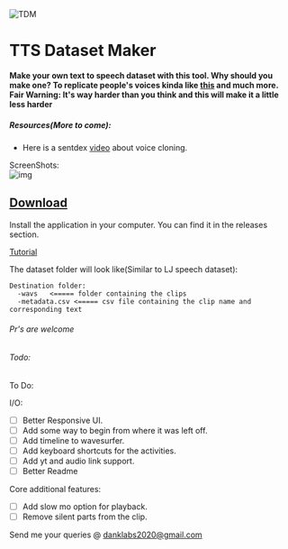 <img src="https://i.imgur.com/7RjnQJUm.png" title="TTS Dataset Maker" alt="TDM">

# TTS Dataset Maker
**Make your own text to speech dataset with this tool.
Why should you make one? To replicate people's voices kinda like [this](https://www.youtube.com/watch?v=DWK_iYBl8cA&t=19s) and much more.**
<br/>
**Fair Warning: It's way harder than you think and this will make it a little less harder**

##### Resources(More to come):
* Here is a sentdex [video](https://youtu.be/6bFN2YkN6bo) about voice cloning.

ScreenShots:<br />
![img](https://i.ibb.co/yFWsSMr/Screenshot-from-2020-03-09-11-09-32.png)

## [Download](https://github.com/danklabs/tts_dataset_maker/releases)

Install the application in your computer. You can find it in the releases section.

[Tutorial](https://danklabs.tech/blog/a-gui-to-make-text-to-speech-datasetstdm/)

The dataset folder will look like(Similar to LJ speech dataset):<br />
```
Destination folder:
  -wavs   <===== folder containing the clips
  -metadata.csv <===== csv file containing the clip name and corresponding text
  ```


###### Pr's are welcome

###### Todo:
To Do:

I/O:

- [ ]  Better Responsive UI.
- [ ]  Add some way to begin from where it was left off.
- [ ]  Add timeline to wavesurfer.
- [ ]  Add keyboard shortcuts for the activities.
- [ ]  Add yt and audio link support.
- [ ]  Better Readme

Core additional features:

- [ ]  Add slow mo option for playback.
- [ ]  Remove silent parts from the clip.

Send me your queries @ danklabs2020@gmail.com


